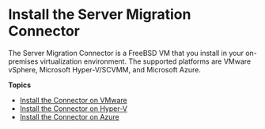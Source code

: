 # Install the Server Migration Connector<a name="SMS_setup"></a>

The Server Migration Connector is a FreeBSD VM that you install in your on\-premises virtualization environment\. The supported platforms are VMware vSphere, Microsoft Hyper\-V/SCVMM, and Microsoft Azure\.

**Topics**
+ [Install the Connector on VMware](VMware.md)
+ [Install the Connector on Hyper\-V](HyperV.md)
+ [Install the Connector on Azure](Azure.md)